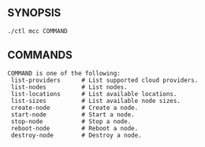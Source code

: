 ## SYNOPSIS
    ./ctl mcc COMMAND
 
## COMMANDS
    COMMAND is one of the following:
     list-providers      # List supported cloud providers.
     list-nodes          # List nodes.
     list-locations      # List available locations.
     list-sizes          # List available node sizes.
     create-node         # Create a node.
     start-node          # Start a node.
     stop-node           # Stop a node.
     reboot-node         # Reboot a node.
     destroy-node        # Destroy a node.
